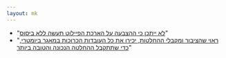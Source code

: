 ```yaml
---
layout: mk
---
```

* <i class="fa fa-facebook"></i> "[לא ייתכן כי ההצבעה על הארכת הפיילוט תעשה ללא ביסוס](https://www.facebook.com/karine.elharrar/photos/a.457799077605503.121049.457794627605948/948419725210100/)"
* <i class="fa fa-bank"></i> "[ראוי שהציבור ומקבלי ההחלטות, יכירו את כל העובדות הכרוכות במאגר ביומטרי, כדי שתתקבל ההחלטה הנכונה והטובה ביותר](https://archive.is/ad6q4#selection-1715.47-1715.156)"
